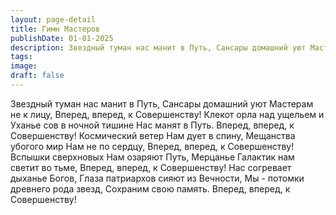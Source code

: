 ```yaml
---
layout: page-detail
title: Гимн Мастеров
publishDate: 01-01-2025
description: Звездный туман нас манит в Путь, Сансары домашний уют Мастерам не к лицу,  Вперед, вперед, к Совершенству!  Клекот орла над ущельем и  Уханье сов в ночной тишине  Нас манят в Путь.  Вперед, вперед, к Совершенству!
tags:
image:
draft: false
---
```

Звездный туман нас манит в Путь, Сансары домашний уют Мастерам не к лицу,  Вперед, вперед, к Совершенству!  Клекот орла над ущельем и  Уханье сов в ночной тишине  Нас манят в Путь.  Вперед, вперед, к Совершенству!  Космический ветер  Нам дует в спину, Мещанства убогого мир  Нам не по сердцу,  Вперед, вперед, к Совершенству!  Вспышки сверхновых  Нам озаряют Путь, Мерцанье Галактик нам светит во тьме,  Вперед, вперед, к Совершенству!  Нас согревает дыханье Богов, Глаза патриархов сияют из Вечности, Мы - потомки древнего рода звезд,  Сохраним свою память.  Вперед, вперед, к Совершенству!
